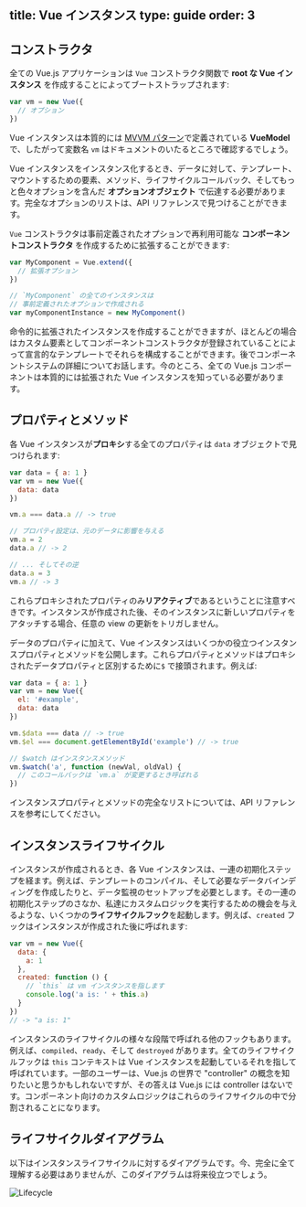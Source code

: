 title: Vue インスタンス
type: guide
order: 3
---

## コンストラクタ

全ての Vue.js アプリケーションは `Vue` コンストラクタ関数で **root な Vue インスタンス** を作成することによってブートストラップされます:

``` js
var vm = new Vue({
  // オプション
})
```

Vue インスタンスは本質的には [MVVM パターン](https://en.wikipedia.org/wiki/Model_View_ViewModel)で定義されている **VueModel** で、したがって変数名 `vm` はドキュメントのいたるところで確認するでしょう。

Vue インスタンスをインスタンス化するとき、データに対して、テンプレート、マウントするための要素、メソッド、ライフサイクルコールバック、そしてもっと色々オプションを含んだ **オプションオブジェクト** で伝達する必要があります。完全なオプションのリストは、API リファレンスで見つけることができます。

`Vue` コンストラクタは事前定義されたオプションで再利用可能な **コンポーネントコンストラクタ** を作成するために拡張することができます:

``` js
var MyComponent = Vue.extend({
  // 拡張オプション
})

// `MyComponent` の全てのインスタンスは
// 事前定義されたオプションで作成される
var myComponentInstance = new MyComponent()
```

命令的に拡張されたインスタンスを作成することができますが、ほとんどの場合はカスタム要素としてコンポーネントコンストラクタが登録されていることによって宣言的なテンプレートでそれらを構成することができます。後でコンポーネントシステムの詳細についてお話します。今のところ、全ての Vue.js コンポーネントは本質的には拡張された Vue インスタンスを知っている必要があります。

## プロパティとメソッド

各 Vue インスタンスが**プロキシ**する全てのプロパティは `data` オブジェクトで見つけられます:

``` js
var data = { a: 1 }
var vm = new Vue({
  data: data
})

vm.a === data.a // -> true

// プロパティ設定は、元のデータに影響を与える 
vm.a = 2
data.a // -> 2

// ... そしてその逆
data.a = 3
vm.a // -> 3
```

これらプロキシされたプロパティのみ**リアクティブ**であるということに注意すべきです。インスタンスが作成された後、そのインスタンスに新しいプロパティをアタッチする場合、任意の view の更新をトリガしません。

データのプロパティに加えて、Vue インスタンスはいくつかの役立つインスタンスプロパティとメソッドを公開します。これらプロパティとメソッドはプロキシされたデータプロパティと区別するために`$` で接頭されます。例えば:

``` js
var data = { a: 1 }
var vm = new Vue({
  el: '#example',
  data: data
})

vm.$data === data // -> true
vm.$el === document.getElementById('example') // -> true

// $watch はインスタンスメソッド
vm.$watch('a', function (newVal, oldVal) {
  // このコールバックは `vm.a` が変更するとき呼ばれる
})
```

インスタンスプロパティとメソッドの完全なリストについては、API リファレンスを参考にしてください。

## インスタンスライフサイクル

インスタンスが作成されるとき、各 Vue インスタンスは、一連の初期化ステップを経ます。例えば、テンプレートのコンパイル、そして必要なデータバインディングを作成したりと、データ監視のセットアップを必要とします。その一連の初期化ステップのさなか、私達にカスタムロジックを実行するための機会を与えるような、いくつかの**ライフサイクルフック**を起動します。例えば、`created` フックはインスタンスが作成された後に呼ばれます:

``` js
var vm = new Vue({
  data: {
    a: 1
  },
  created: function () {
    // `this` は vm インスタンスを指します
    console.log('a is: ' + this.a)
  }
})
// -> "a is: 1"
```

インスタンスのライフサイクルの様々な段階で呼ばれる他のフックもあります。例えば、`compiled`、`ready`、そして `destroyed` があります。全てのライフサイクルフックは `this` コンテキストは Vue インスタンスを起動しているそれを指して呼ばれています。一部のユーザーは、Vue.js の世界で "controller" の概念を知りたいと思うかもしれないですが、その答えは Vue.js には controller はないです。コンポーネント向けのカスタムロジックはこれらのライフサイクルの中で分割されることになります。

## ライフサイクルダイアグラム

以下はインスタンスライフサイクルに対するダイアグラムです。今、完全に全て理解する必要はありませんが、このダイアグラムは将来役立つでしょう。

![Lifecycle](/images/lifecycle.png)
